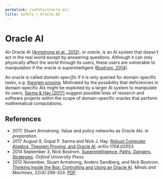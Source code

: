 ```yaml
---
permalink: /safety/oracle-ai/
title: Safety | Oracle AI
---
```

# Oracle AI

An Oracle AI ([Armstrong et al., 2012](https://link.springer.com/article/10.1007/s11023-012-9282-2)), or *oracle*, is an AI system that doesn't act in the real world except by answering questions. Although it can only physically affect the world through its users, these users are vulnerable to manipulation if the oracle is superintelligent ([Bostrom, 2014](https://www.amazon.com/Superintelligence-Dangers-Strategies-Nick-Bostrom/dp/0199678111)).

An oracle is called *domain-specific* if it is only queried for domain-specific tasks, e.g. [theorem proving](http://realai.org/automated-theorem-proving/). Motivated by the possibility that deficiencies in domain-specific AIs might be exploited by a larger AI system to manipulate its users, [Sarma & Hay (2017)](https://arxiv.org/abs/1708.02553) suggest possible lines of research and software projects within the scope of domain-specific oracles that perform mathematical computations.

## References

* 2017, Stuart Armstrong. Value and policy networks as Oracle AIs. *in preparation*.
* 2017 August 9, Gopal P. Sarma and Nick J. Hay. [Robust Computer Algebra, Theorem Proving, and Oracle AI](https://arxiv.org/abs/1708.02553). *arXiv:1708.02553*.
* 2014 September 3, Nick Bostrom. [Superintelligence: Paths, Dangers, Strategies](https://www.amazon.com/Superintelligence-Dangers-Strategies-Nick-Bostrom/dp/0199678111). *Oxford University Press*.
* 2012 November, Stuart Armstrong, Anders Sandberg, and Nick Bostrom. [Thinking Inside the Box: Controlling and Using an Oracle AI](https://link.springer.com/article/10.1007/s11023-012-9282-2). *Minds and Machines*, 22(4):299-324. [PDF](https://nickbostrom.com/papers/oracle.pdf).

